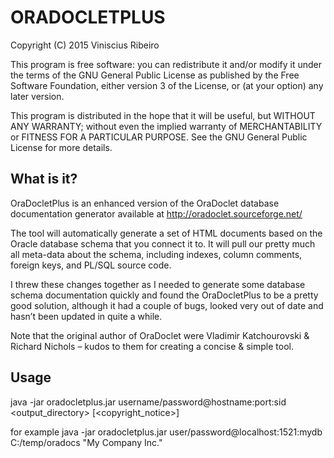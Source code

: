 ORADOCLETPLUS
=============
Copyright (C) 2015  Viniscius Ribeiro

This program is free software: you can redistribute it and/or modify
it under the terms of the GNU General Public License as published by
the Free Software Foundation, either version 3 of the License, or
(at your option) any later version.

This program is distributed in the hope that it will be useful,
but WITHOUT ANY WARRANTY; without even the implied warranty of
MERCHANTABILITY or FITNESS FOR A PARTICULAR PURPOSE.  See the
GNU General Public License for more details.

What is it?
-----------

OraDocletPlus is an enhanced version of the OraDoclet database documentation generator available at http://oradoclet.sourceforge.net/

The tool will automatically generate a set of HTML documents based on the Oracle database schema that you connect it to. It will pull our pretty much all meta-data about the schema, including indexes, column comments, foreign keys, and PL/SQL source code.

I threw these changes together as I needed to generate some database schema documentation quickly and found the OraDocletPlus to be a pretty good solution, although it had a couple of bugs, looked very out of date and hasn’t been updated in quite a while.

Note that the original author of OraDoclet were Vladimir Katchourovski & Richard Nichols – kudos to them for creating a concise & simple tool.

Usage
-----

java -jar oradocletplus.jar username/password@hostname:port:sid &lt;output_directory> [&lt;copyright_notice>]

for example
java -jar oradocletplus.jar user/password@localhost:1521:mydb C:/temp/oradocs "My Company Inc."
